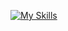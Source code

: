 [![My Skills](https://skillicons.dev/icons?i=html,css,javascript,python,c,cpp,r)](https://skillicons.dev)

